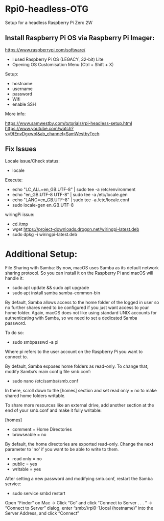 # Rpi0-headless-OTG
Setup for a headless Raspberry Pi Zero 2W

## Install Raspberry Pi OS via Raspberry Pi Imager: 
https://www.raspberrypi.com/software/

- I used Raspberry Pi OS (LEGACY, 32-bit) Lite
- Opening OS Customisation Menu (Ctrl + Shift + X)

Setup:
  - hostname
  - username
  - password
  - Wifi
  - enable SSH

More info: 

https://www.samwestby.com/tutorials/rpi-headless-setup.html
https://www.youtube.com/watch?v=9fEnvDgxwbI&ab_channel=SamWestbyTech


##  Fix Issues

Locale issue/Check status: 
- locale

Execute:
- echo "LC_ALL=en_GB.UTF-8" | sudo tee -a /etc/environment
- echo "en_GB.UTF-8 UTF-8" | sudo tee -a /etc/locale.gen
- echo "LANG=en_GB.UTF-8" | sudo tee -a /etc/locale.conf
- sudo locale-gen en_GB.UTF-8



wiringPi issue:

- cd /tmp
- wget https://project-downloads.drogon.net/wiringpi-latest.deb
- sudo dpkg -i wiringpi-latest.deb


# Additional Setup:

File Sharing with Samba:
By now, macOS uses Samba as its default network sharing protocol. So you can install it on the Raspberry Pi and macOS will handle it:
  - sudo apt update && sudo apt upgrade
  - sudo apt install samba samba-common-bin

By default, Samba allows access to the home folder of the logged in user so no further shares need to be configured if you just want access to your home folder. Again, macOS does not like using standard UNIX accounts for authenticating with Samba, so we need to set a dedicated Samba password.

To do so:
  - sudo smbpasswd -a pi

Where pi refers to the user account on the Raspberry Pi you want to connect to.

By default, Samba exposes home folders as read-only. To change that, modify Samba’s main config file smb.conf:
  - sudo nano /etc/samba/smb.conf

In there, scroll down to the [homes] section and set read only = no to make shared home folders writable.

To share more resources like an external drive, add another section at the end of your smb.conf and make it fully writable:

[homes]
   - comment = Home Directories
   - browseable = no

By default, the home directories are exported read-only. Change the next parameter to 'no' if you want to be able to write to them.
   - read only = no
   - public = yes
   - writable = yes

After setting a new password and modifying smb.conf, restart the Samba service:
- sudo service smbd restart

Open “Finder” on Mac -> Click “Go” and click “Connect to Server . . . “ -> “Connect to Server” dialog, enter “smb://rpi0-1.local (hostname)” into the Server Address, and click “Connect”
